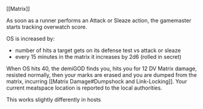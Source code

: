 [[Matrix]]

As soon as a runner performs an Attack or Sleaze action, the gamemaster starts tracking overwatch score. 

OS is increased by:
- number of hits a target gets on its defense test vs attack or sleaze
- every 15 minutes in the matrix it increases by 2d6 (rolled in secret)

When OS hits 40, the demiGOD finds you, hits you for 12 DV Matrix damage, resisted normally, then your marks are erased and you are dumped from the matrix, incurring [[Matrix Damage#Dumpshock and Link-Locking]]. Your current meatspace location is reported to the local authorities.

This works slightly differently in hosts